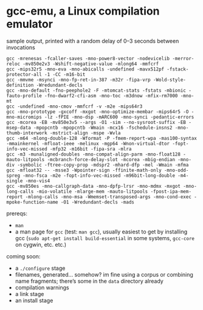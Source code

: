 # gcc-emu, a Linux compilation emulator

sample output, printed with a random delay of 0–3 seconds between invocations

    gcc -mrenesas -fcaller-saves -mno-power8-vector -nodevicelib -merror-reloc -mv850e2v3 -Wshift-negative-value -mlong64 -mmfcrf
    gcc -mips32r5 -mno-eva -mno-abicalls -undefined -mavx512pf -fstack-protector-all -1 -CC -m16-bit
    gcc -mmvme -msynci -mno-fp-ret-in-387 -m32r -fipa-vrp -Wold-style-definition -Wredundant-decls
    gcc -mno-default -fno-peephole2 -F -mtomcat-stats -fstats -mbionic -fauto-profile -fno-dwarf2-cfi-asm -mno-toc -m3dnow -mfix-rm7000 -mno-mt
    gcc -undefined -mno-cmov -mmfcrf -v -m2e -mips64r3
    gcc -mno-prototype -gxcoff -mxgot -mno-optimize-membar -mips64r5 -O -mno-micromips -lz -fPIE -mno-dsp -mARC600 -mno-synci -pedantic-errors
    gcc -mcorea -EB -mv850e3v5 --args -O1 -sim --no-sysroot-suffix -EB -msep-data -mpopcntb -mpopcntb -Wmain -mcx16 -fschedule-insns2 -mno-thumb-interwork -mstrict-align -mspe -Wvla
    gcc -m64 -mlong-double-128 -Wformat -P -fmem-report-wpa -mas100-syntax -mmainkernel -mfloat-ieee -melinux -mgp64 -Wnon-virtual-dtor -fopt-info-vec-missed -mfp32 -m16bit -fipa-sra -mlra
    gcc -m3 -munaligned-doubles -mno-compat-align-parm -mno-float128 -mauto-litpools -mcbranch-force-delay-slot -mcorea -mbig-endian -mno-div -symbolic -ftree-copy-prop -mdspr2 -mhard-dfp -mel -Wmain -mfma
    gcc -mfloat32 -- -msse3 -Wpointer-sign -ffinite-math-only -mno-odd-spreg -mno-fsca -m2e -fopt-info-vec-missed -m96bit-long-double -m4-single -mno-vis4
    gcc -mv850es -mno-callgraph-data -mno-dpfp-lrsr -mno-mdmx -mxgot -mno-long-calls -mio-volatile -mlarge-mem -mauto-litpools -fpost-ipa-mem-report -mlong-calls -mno-msa -Wmemset-transposed-args -mno-cond-exec -mpoke-function-name -O1 -Wredundant-decls -mads

prereqs:

* `man`
* a man page for `gcc` (test: `man gcc`), usually easiest to get by installing
  gcc (`sudo apt-get install build-essential` in some systems, `gcc-core` on
  cygwin, etc. etc.)

coming soon:

* a `./configure` stage
* filenames, generated... somehow? im fine using a corpus or combining name
  fragments; there’s some in the `data` directory already
* compilation warnings
* a link stage
* an install stage
